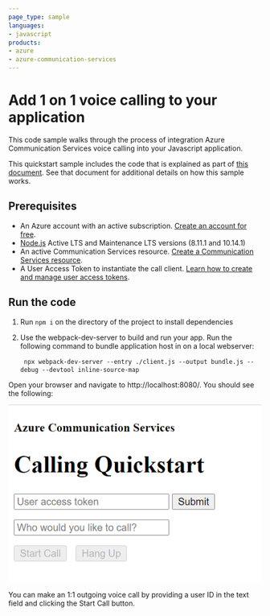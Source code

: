 ```yaml
---
page_type: sample
languages:
- javascript
products:
- azure
- azure-communication-services
---
```


# Add 1 on 1 voice calling to your application

This code sample walks through the process of integration Azure Communication Services voice calling into your Javascript application.

This quickstart sample includes the code that is explained as part of [this document](https://docs.microsoft.com/azure/communication-services/quickstarts/voice-video-calling/getting-started-with-calling?pivots=platform-web). See that document for additional details on how this sample works.

## Prerequisites
- An Azure account with an active subscription. [Create an account for free](https://azure.microsoft.com/en-us/free/?WT.mc_id=A261C142F).
- [Node.js](https://nodejs.org/en/) Active LTS and Maintenance LTS versions (8.11.1 and 10.14.1)
- An active Communication Services resource. [Create a Communication Services resource](https://docs.microsoft.com/azure/communication-services/quickstarts/create-communication-resource?tabs=windows&pivots=platform-azp).
- A User Access Token to instantiate the call client. [Learn how to create and manage user access tokens](https://docs.microsoft.com/azure/communication-services/quickstarts/access-tokens?pivots=programming-language-javascript).


## Run the code
1. Run `npm i` on the directory of the project to install dependencies
2. Use the webpack-dev-server to build and run your app. Run the following command to bundle application host in on a local webserver:

        npx webpack-dev-server --entry ./client.js --output bundle.js --debug --devtool inline-source-map

Open your browser and navigate to http://localhost:8080/. You should see the following:

![Render of sample application](../media/1-on-1-voice-calling.png)

You can make an 1:1 outgoing voice call by providing a user ID in the text field and clicking the Start Call button. 
